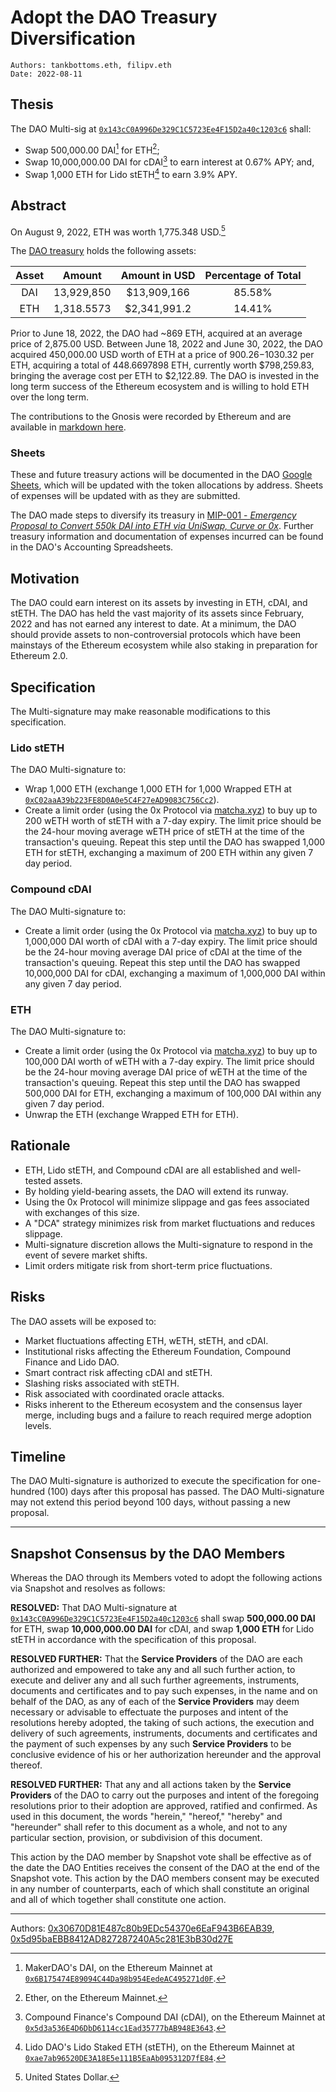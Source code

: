 # Adopt the DAO Treasury Diversification

```
Authors: tankbottoms.eth, filipv.eth
Date: 2022-08-11
```

## Thesis

The DAO Multi-sig at [`0x143cC0A996De329C1C5723Ee4F15D2a40c1203c6`](https://etherscan.io/address/0x143cC0A996De329C1C5723Ee4F15D2a40c1203c6) shall:

- Swap 500,000.00 DAI[^1] for ETH[^2];
- Swap 10,000,000.00 DAI for cDAI[^3] to earn interest at 0.67% APY; and,
- Swap 1,000 ETH for Lido stETH[^4] to earn 3.9% APY.

## Abstract

On August 9, 2022, ETH was worth 1,775.348 USD.[^5]

The [DAO treasury](https://etherscan.io/address/0x143cC0A996De329C1C5723Ee4F15D2a40c1203c6) holds the following assets:

| Asset |   Amount   | Amount in USD | Percentage of Total |
| :---: | :--------: | :-----------: | :-----------------: |
|  DAI  | 13,929,850 |  $13,909,166  |       85.58%        |
|  ETH  | 1,318.5573 | $2,341,991.2  |       14.41%        |

Prior to June 18, 2022, the DAO had ~869 ETH, acquired at an average price of 2,875.00 USD. Between June 18, 2022 and June 30, 2022, the DAO acquired 450,000.00 USD worth of ETH at a price of $900.26-$1030.32 per ETH, acquiring a total of 448.6697898 ETH, currently worth $798,259.83, bringing the average cost per ETH to $2,122.89. The DAO is invested in the long term success of the Ethereum ecosystem and is willing to hold ETH over the long term.

The contributions to the Gnosis were recorded by Ethereum and are available in [markdown here](/docs/dao/legal/gnosis.md).

### Sheets

These and future treasury actions will be documented in the DAO [Google Sheets](https://docs.google.com/spreadsheets/d/1R8Faka7D-0OU1Toy7bfotXXGXsdwsLF5teaDcu7eY78/edit?usp=sharing), which will be updated with the token allocations by address. Sheets of expenses will be updated with as they are submitted.

The DAO made steps to diversify its treasury in [MIP-001 - _Emergency Proposal to Convert 550k DAI into ETH via UniSwap, Curve or 0x_](https://snapshot.org/#/movedao.eth/proposal/0x5494278f1f52faed8f2a0d61f0909d81d92364fa871a2b9183a61ce179bc7671). Further treasury information and documentation of expenses incurred can be found in the DAO's Accounting Spreadsheets.

## Motivation

The DAO could earn interest on its assets by investing in ETH, cDAI, and stETH. The DAO has held the vast majority of its assets since February, 2022 and has not earned any interest to date. At a minimum, the DAO should provide assets to non-controversial protocols which have been mainstays of the Ethereum ecosystem while also staking in preparation for Ethereum 2.0.

## Specification

The Multi-signature may make reasonable modifications to this specification.

### Lido stETH

The DAO Multi-signature to:

- Wrap 1,000 ETH (exchange 1,000 ETH for 1,000 Wrapped ETH at [`0xC02aaA39b223FE8D0A0e5C4F27eAD9083C756Cc2`](https://etherscan.io/token/0xC02aaA39b223FE8D0A0e5C4F27eAD9083C756Cc2)).
- Create a limit order (using the 0x Protocol via [matcha.xyz](https://matcha.xyz)) to buy up to 200 wETH worth of stETH with a 7-day expiry. The limit price should be the 24-hour moving average wETH price of stETH at the time of the transaction's queuing. Repeat this step until the DAO has swapped 1,000 ETH for stETH, exchanging a maximum of 200 ETH within any given 7 day period.

### Compound cDAI

The DAO Multi-signature to:

- Create a limit order (using the 0x Protocol via [matcha.xyz](https://matcha.xyz)) to buy up to 1,000,000 DAI worth of cDAI with a 7-day expiry. The limit price should be the 24-hour moving average DAI price of cDAI at the time of the transaction's queuing. Repeat this step until the DAO has swapped 10,000,000 DAI for cDAI, exchanging a maximum of 1,000,000 DAI within any given 7 day period.

### ETH

The DAO Multi-signature to:

- Create a limit order (using the 0x Protocol via [matcha.xyz](https://matcha.xyz)) to buy up to 100,000 DAI worth of wETH with a 7-day expiry. The limit price should be the 24-hour moving average DAI price of wETH at the time of the transaction's queuing. Repeat this step until the DAO has swapped 500,000 DAI for ETH, exchanging a maximum of 100,000 DAI within any given 7 day period.
- Unwrap the ETH (exchange Wrapped ETH for ETH).

## Rationale

- ETH, Lido stETH, and Compound cDAI are all established and well-tested assets.
- By holding yield-bearing assets, the DAO will extend its runway.
- Using the 0x Protocol will minimize slippage and gas fees associated with exchanges of this size.
- A "DCA" strategy minimizes risk from market fluctuations and reduces slippage.
- Multi-signature discretion allows the Multi-signature to respond in the event of severe market shifts.
- Limit orders mitigate risk from short-term price fluctuations.

## Risks

The DAO assets will be exposed to:

- Market fluctuations affecting ETH, wETH, stETH, and cDAI.
- Institutional risks affecting the Ethereum Foundation, Compound Finance and Lido DAO.
- Smart contract risk affecting cDAI and stETH.
- Slashing risks associated with stETH.
- Risk associated with coordinated oracle attacks.
- Risks inherent to the Ethereum ecosystem and the consensus layer merge, including bugs and a failure to reach required merge adoption levels.

## Timeline

The DAO Multi-signature is authorized to execute the specification for one-hundred (100) days after this proposal has passed. The DAO Multi-signature may not extend this period beyond 100 days, without passing a new proposal.

---

## Snapshot Consensus by the DAO Members

Whereas the DAO through its Members voted to adopt the following actions via Snapshot and resolves as follows:

**RESOLVED:** That DAO Multi-signature at [`0x143cC0A996De329C1C5723Ee4F15D2a40c1203c6`](https://etherscan.io/address/0x143cC0A996De329C1C5723Ee4F15D2a40c1203c6) shall swap **500,000.00 DAI** for ETH, swap **10,000,000.00 DAI** for cDAI, and swap **1,000 ETH** for Lido stETH in accordance with the specification of this proposal.

**RESOLVED FURTHER:** That the **Service Providers** of the DAO are each authorized and empowered to take any and all such further action, to execute and deliver any and all such further agreements, instruments, documents and certificates and to pay such expenses, in the name and on behalf of the DAO, as any of each of the **Service Providers** may deem necessary or advisable to effectuate the purposes and intent of the resolutions hereby adopted, the taking of such actions, the execution and delivery of such agreements, instruments, documents and certificates and the payment of such expenses by any such **Service Providers** to be conclusive evidence of his or her authorization hereunder and the approval thereof.

**RESOLVED FURTHER:** That any and all actions taken by the **Service Providers** of the DAO to carry out the purposes and intent of the foregoing resolutions prior to their adoption are approved, ratified and confirmed. As used in this document, the words "herein," "hereof," "hereby" and "hereunder" shall refer to this document as a whole, and not to any particular section, provision, or subdivision of this document.

This action by the DAO member by Snapshot vote shall be effective as of the date the DAO Entities receives the consent of the DAO at the end of the Snapshot vote. This action by the DAO members consent may be executed in any number of counterparts, each of which shall constitute an original and all of which together shall constitute one action.

---

Authors: [0x30670D81E487c80b9EDc54370e6EaF943B6EAB39](https://etherscan.io/address/0x30670d81e487c80b9edc54370e6eaf943b6eab39), [0x5d95baEBB8412AD827287240A5c281E3bB30d27E](https://etherscan.io/address/0x5d95baEBB8412AD827287240A5c281E3bB30d27E)

[^1]: MakerDAO's DAI, on the Ethereum Mainnet at [`0x6B175474E89094C44Da98b954EedeAC495271d0F`](https://etherscan.io/token/0x6b175474e89094c44da98b954eedeac495271d0f?a=0x30670d81e487c80b9edc54370e6eaf943b6eab39).
[^2]: Ether, on the Ethereum Mainnet.
[^3]: Compound Finance's Compound DAI (cDAI), on the Ethereum Mainnet at [`0x5d3a536E4D6DbD6114cc1Ead35777bAB948E3643`](https://etherscan.io/token/0x5d3a536e4d6dbd6114cc1ead35777bab948e3643).
[^4]: Lido DAO's Lido Staked ETH (stETH), on the Ethereum Mainnet at [`0xae7ab96520DE3A18E5e111B5EaAb095312D7fE84`](https://etherscan.io/token/0xae7ab96520de3a18e5e111b5eaab095312d7fe84).
[^5]: United States Dollar.
